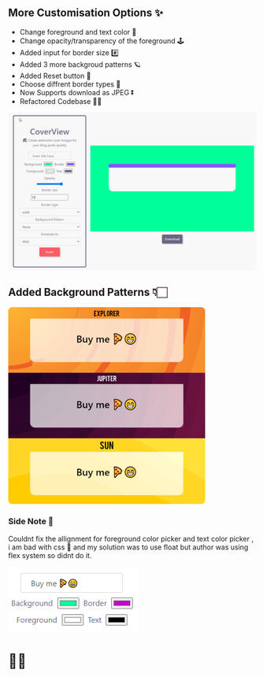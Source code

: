 ## More Customisation Options ✨

- Change foreground and text color 🎨
- Change opacity/transparency of the foreground 🕹
- Added input for border size #️⃣
- Added 3 more backgroud patterns 🪐
- Added Reset button 🔁
- Choose diffrent border types 🧐
- Now Supports download as JPEG ⏬
- Refactored Codebase 👌🏻

![](https://raw.githubusercontent.com/AsishRaju/CoverView/master/mdassests/test.gif)

## Added Background Patterns 👇🏻

<img src="https://raw.githubusercontent.com/AsishRaju/CoverView/master/mdassests/backdrop.jpg" style="border-radius:8px" width="400">

### Side Note 😬

Couldnt fix the allignment for foreground color picker and text color picker , i am bad with css 🙁 and my solution was to use float but author was using flex system so didnt do it.

![](https://raw.githubusercontent.com/AsishRaju/CoverView/master/mdassests/problem.png)

# ✌🏻
